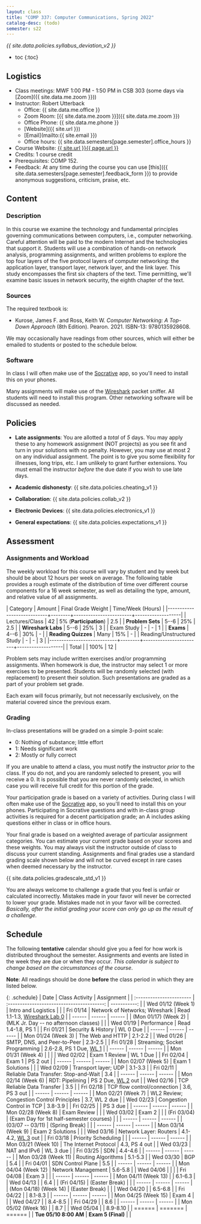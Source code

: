 ```yaml
---
layout: class
title: "COMP 337: Computer Communications, Spring 2022"
catalog-desc: (todo)
semester: s22
---
```


*{{ site.data.policies.syllabus_deviation_v2 }}*

* toc
{:toc}

## Logistics

* Class meetings: MWF 1:00 PM - 1:50 PM in CSB 303 (some days via [Zoom]({{ site.data.me.zoom }}))
* Instructor: Robert Utterback
  * Office: {{ site.data.me.office }}
  * Zoom Room: [{{ site.data.me.zoom }}]({{ site.data.me.zoom }})
  * Office Phone: {{ site.data.me.phone }}
  * [Website]({{ site.url }})
  * [Email](mailto:{{ site.email }})
  * Office hours: {{ site.data.semesters[page.semester].office_hours }}
* Course Website: <a href="{{ site.url }}{{ page.url }}">{{ site.url }}{{ page.url }}</a>
* Credits: 1 course credit
* Prerequisites: COMP 152.
* Feedback: At any time during the course you can use
  [this]({{ site.data.semesters[page.semester].feedback_form }}) to provide
  anonymous suggestions, criticism, praise, etc.

## Content

### Description

In this course we examine the technology and fundamental principles
governing communications between computers, i.e., computer
networking. Careful attention will be paid to the modern Internet and
the technologies that support it. Students will use a combination of
hands-on network analysis, programming assignments, and written
problems to explore the top four layers of the five protocol layers of
computer networking: the application layer, transport layer, network
layer, and the link layer. This study encompasses the first six
chapters of the text. Time permitting, we'll examine basic issues in
network security, the eighth chapter of the text.

### Sources

The required textbook is:

* Kurose, James F. and Ross, Keith W. *Computer Networking: A Top-Down Approach* (8th
  Edition). Pearon. 2021. ISBN-13: 9780135928608.
  
We may occasionally have readings from other sources, which will
either be emailed to students or posted to the schedule below.

### Software

In class I will often make use of the
[Socrative](https://socrative.com) app, so you'll need to install this
on your phones.

Many assignments will make use of the
[Wireshark](https://www.wireshark.org/) packet sniffer. All students
will need to install this program. Other networking software will be
discussed as needed.

## Policies

* **Late assignments**: You are allotted a *total* of *5* days. You
  may apply these to any homework assignment (NOT projects) as you see
  fit and turn in your solutions with no penalty. However, you may use
  at most 2 on any individual assignment. The point is to give you
  some flexibility for illnesses, long trips, etc. I am unlikely to
  grant further extensions. You must email the instructor *before* the
  due date if you wish to use late days.

* **Academic dishonesty**: {{ site.data.policies.cheating_v1 }}

* **Collaboration**: {{ site.data.policies.collab_v2 }}

* **Electronic Devices**: {{ site.data.policies.electronics_v1 }}

* **General expectations**: {{ site.data.policies.expectations_v1 }}

## Assessment

### Assignments and Workload

The weekly workload for this course will vary by student and by week
but should be about 12 hours per week on average. The following table
provides a rough estimate of the distribution of time over different
course components for a 16 week semester, as well as detailing the
type, amount, and relative value of all assignments.

| Category                   | Amount |     Final Grade Weight | Time/Week (Hours) |
|----------------------------+--------+------------------------+-------------------|
| Lectures/Class             |     42 | 5% (**Participation**) |               2.5 |
| **Problem Sets**           |   5--6 |                    25% |               2.5 |
| **Wireshark Labs**         |   5--6 |                    25% |                 3 |
| Exam Study                 |      - |                      - |                 1 |
| **Exams**                  |   4--6 |                    30% |                 - |
| **Reading Quizzes**        |   Many |                    15% |                 - |
| Reading/Unstructured Study |      - |                      - |                 3 |
|----------------------------+--------+------------------------+-------------------|
| Total                      |        |                   100% |                12 |

Problem sets may include written exercises and/or programming
assignments. When homework is due, the instructor may select 1 or more
exercises to be presented. Students will be randomly selected (with
replacement) to present their solution. Such presentations are graded
as a part of your problem set grade.

Each exam will focus primarily, but not necessarily exclusively, on
the material covered since the previous exam.

### Grading

In-class presentations will be graded on a simple 3-point scale:

- 0: Nothing of substance; little effort
- 1: Needs significant work
- 2: Mostly or fully correct

If you are unable to attend a class, you must notify the instructor
*prior* to the class. If you do not, and you are randomly selected to
present, you will receive a 0. It is possible that you are never
randomly selected, in which case you will receive full credit for this
portion of the grade.

Your participation grade is based on a variety of activities. During
class I will often make use of the [Socrative](https://socrative.com)
app, so you'll need to install this on your phones. Participating in
Socrative questions and with in-class group activities is required for
a decent participation grade; an A includes asking questions either in
class or in office hours.

Your final grade is based on a weighted average of particular
assignment categories. You can estimate your current grade based on
your scores and these weights. You may always visit the instructor
outside of class to discuss your current standing. Assignments and
final grades use a standard grading scale shown below and will not
be curved except in rare cases when deemed necessary by the
instructor.

{{ site.data.policies.gradescale_std_v1 }}

You are always welcome to challenge a grade that you feel is unfair or
calculated incorrectly. Mistakes made in your favor will never be
corrected to lower your grade. Mistakes made not in your favor will be
corrected. *Basically, after the initial grading your score can only
go up as the result of a challenge.*

## Schedule
The following **tentative** calendar should give you a feel for how
work is distributed throughout the semester. Assignments and events
are listed in the week they are due or when they occur. *This calendar
is subject to change based on the circumstances of the course*.

**Note**: All readings should be done **before** the class period in
which they are listed below.

<!-- Each day's slides/notes can be found in [this shared -->
<!-- folder](https://monmouthcollege-my.sharepoint.com/:f:/g/personal/rutterback_monmouthcollege_edu/El9m6H7DIk9PmTw_63XCwhABvx_cembEy2hSjaVvBX1fCg?e=6RM3Cl). You -->
<!-- will need to be logged in to your Monmouth College account to see the -->
<!-- folder. If I have not uploaded the week's slides by Friday afternoon -->
<!-- you are free to email me a reminder. -->


{: .schedule}
| Date                     | Class Activity                             | Assignment                         |
| :----------------------- | :----------------------------------------: | -----------:                       |
| Wed 01/12 (Week 1)       | Intro and Logistics                        |                                    |
| Fri 01/14                | Network of Networks; Wireshark             | Read 1.1-1.3, [Wireshark Lab 0][1] |
| ------                   | ------                                     | ------                             |
| (Mon 01/17) (Week 2)     | (MLK Jr. Day -- no afternoon classes)      |                                    |
| Wed 01/19                | Performance                                | Read 1.4-1.8, PS 1                 |
| Fri 01/21                | Security & History                         | WL 0 Due                           |
| ------                   | ------                                     | ------                             |
| Mon 01/24 (Week 3)       | The Web and HTTP                           | 2.1-2.2                            |
| Wed 01/26                | SMTP, DNS, and Peer-to-Peer                | 2.3-2.5                            |
| Fri 01/28                | Streaming; Socket Programming              | 2.6-2.8, PS 1 Due, [WL 1][2]       |
| ------                   | ------                                     | ------                             |
| Mon 01/31 (Week 4)       |                                            |                                    |
| Wed 02/02                | Exam 1 Review                              | WL 1 Due                           |
| Fri 02/04                | Exam 1                                     | PS 2 out                           |
| ------                   | ------                                     | ------                             |
| Mon 02/07 (Week 5)       | Exam 1 Solutions                           |                                    |
| Wed 02/09                | Transport layer; UDP                       | 3.1-3.3                            |
| Fri 02/11                | Reliable Data Transfer: Stop-and-Wait      | 3.4                                |
| ------                   | ------                                     | ------                             |
| Mon 02/14 (Week 6)       | RDT: Pipelining                            | PS 2 Due, [WL 2][3] out            |
| Wed 02/16                | TCP Reliable Data Transfer                 | 3.5                                |
| Fri 02/18                | TCP flow control/connection                | 3.6, PS 3 out                      |
| ------                   | ------                                     | ------                             |
| Mon 02/21 (Week 7)       | WL2 Review; Congestion Control Principles  | 3.7, WL 2 due                      |
| Wed 02/23                | Congestion Control in TCP                  | 3.8-3.9                            |
| Fri 02/25                |                                            | PS 3 due                           |
| ------                   | ------                                     | ------                             |
| Mon 02/28 (Week 8)       | Exam Review                                |                                    |
| Wed 03/02                | Exam 2                                     |                                    |
| (Fri 03/04)              | (Exam Day for 1st half-semester courses)   |                                    |
| ------                   | ------                                     | ------                             |
| (03/07 -- 03/11)         | (Spring Break)                             |                                    |
| ------                   | ------                                     | ------                             |
| Mon 03/14 (Week 9)       | Exam 2 Solutions                           |                                    |
| Wed 03/16                | Network Layer: Routers                     | 4.1-4.2, [WL 3][4] out             |
| Fri 03/18                | Priority Scheduling                        |                                    |
| ------                   | ------                                     | ------                             |
| Mon 03/21 (Week 10)      | The Internet Protocol                      | 4.3, PS 4 out                      |
| Wed 03/23                | NAT and IPv6                               | WL 3 due                           |
| Fri 03/25                | SDN                                        | 4.4-4.6                            |
| ------                   | ------                                     | ------                             |
| Mon 03/28 (Week 11)      | Routing Algorithms                         | 5.1-5.3                            |
| Wed 03/30                | BGP                                        | 5.4                                |
| Fri 04/01                | SDN Control Plane                          | 5.5                                |
| ------                   | ------                                     | ------                             |
| Mon 04/04 (Week 12)      | Network Management                         | 5.6-5.8                            |
| Wed 04/06                |                                            |                                    |
| Fri 04/08                | Exam 3                                     |                                    |
| ------                   | ------                                     | ------                             |
| Mon 04/11 (Week 13)      |                                            | 6.1-6.3                            |
| Wed 04/13                |                                            | 6.4                                |
| (Fri 04/15)              | (Easter Break)                             |                                    |
| ------                   | ------                                     | ------                             |
| (Mon 04/18) (Week 14)    | (Easter Break)                             |                                    |
| Wed 04/20                |                                            | 6.5-6.8                            |
| Fri 04/22                |                                            | 8.1-8.3                            |
| ------                   | ------                                     | ------                             |
| Mon 04/25 (Week 15)      | Exam 4                                     |                                    |
| Wed 04/27                |                                            | 8.4-8.5                            |
| Fri 04/29                |                                            | 8.6                                |
| ------                   | ------                                     | ------                             |
| Mon 05/02 (Week 16)      |                                            | 8.7                                |
| Wed 05/04                |                                            | 8.9-8.10                           |
| ======                   | =======                                    | ======                             |
| **Tue 05/10 8:00 AM**    | **Exam 5 (Final)**                         |                                    |


[1]: https://monmouthcollege-my.sharepoint.com/:w:/g/personal/rutterback_monmouthcollege_edu/Eb3WAZMznENBumledDjqHrwBo4YEWxA7lLQEkWSRXRJKKA?e=WGXdVy
[2]: https://monmouthcollege-my.sharepoint.com/:w:/g/personal/rutterback_monmouthcollege_edu/EaMa0gNQUHdFvW5XuGWkZU0Bv2TA4_GWzWBQQcCd_TrE3w?e=1mtRfJ
[3]: https://monmouthcollege-my.sharepoint.com/:w:/g/personal/rutterback_monmouthcollege_edu/Ed3lfQnxD39CtEh2Nsxd1V4BB9GYVynhptqBxSu7spTAGA?e=Ue05L5
[4]: https://monmouthcollege-my.sharepoint.com/:w:/g/personal/rutterback_monmouthcollege_edu/EdoFHKgNEnxMqxDKJVxMSlgBqrHy2GxM04kkes5p2FFWVw?e=uYPkN7

<!-- Local Variables: -->
<!-- eval: (orgtbl-mode) -->
<!-- End: -->

